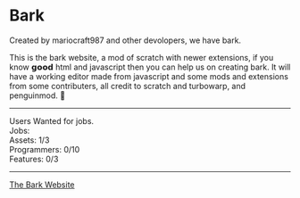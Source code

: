 # Bark
Created by mariocraft987 and other devolopers, we have bark.

This is the bark website, a mod of scratch with newer extensions, if you know 𝗴𝗼𝗼𝗱 html and javascript then you can help us on creating bark.
It will have a working editor made from javascript and some mods and extensions from some contributers,
all credit to scratch and turbowarp, and penguinmod. &#128054;
<hr>

Users Wanted for jobs.<br/>
Jobs: <br/>
Assets: 1/3<br/>
Programmers: 0/10<br/>
Features: 0/3<br/>
<hr>

<a href="https://mariocraft987.github.io/bark.github.io/Home.html">The Bark Website</a>
